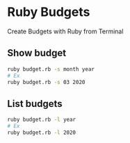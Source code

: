 # Ruby Budgets

Create Budgets with Ruby from Terminal

## Show budget

```sh
ruby budget.rb -s month year
# Ex
ruby budget.rb -s 03 2020
```

## List budgets

```sh
ruby budget.rb -l year
# Ex
ruby budget.rb -l 2020
```
